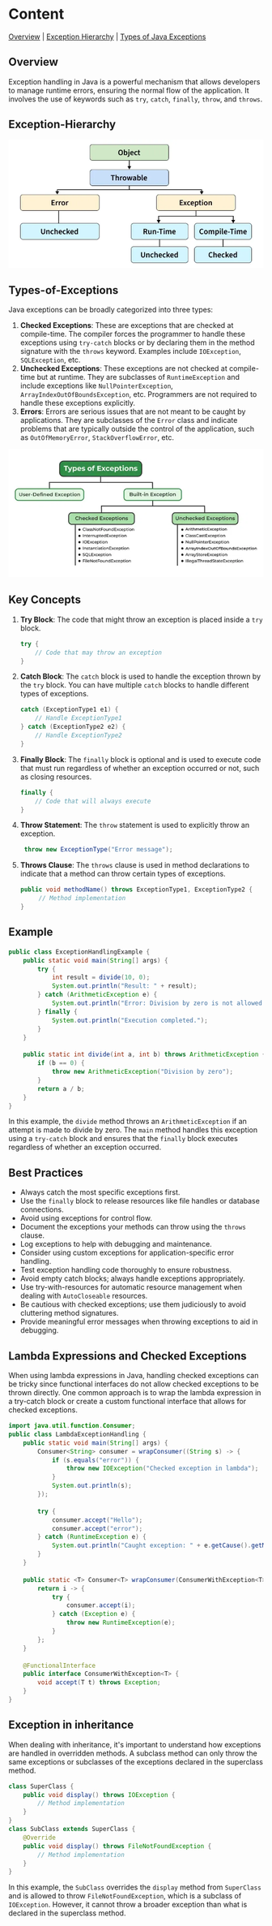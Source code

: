 # Content
[Overview](#Overview) | [Exception Hierarchy](Exception-Hierarchy) | [Types of Java Exceptions](#Types-of-Exceptions)


## Overview
Exception handling in Java is a powerful mechanism that allows developers to manage runtime errors, ensuring the normal flow of the application. It involves the use of keywords such as `try`, `catch`, `finally`, `throw`, and `throws`.  
## Exception-Hierarchy
![img.png](img.png)

## Types-of-Exceptions
Java exceptions can be broadly categorized into three types:
1. **Checked Exceptions**: These are exceptions that are checked at compile-time. The compiler forces the programmer to handle these exceptions using `try-catch` blocks or by declaring them in the method signature with the `throws` keyword. Examples include `IOException`, `SQLException`, etc.
2. **Unchecked Exceptions**: These exceptions are not checked at compile-time but at runtime. They are subclasses of `RuntimeException` and include exceptions like `NullPointerException`, `ArrayIndexOutOfBoundsException`, etc. Programmers are not required to handle these exceptions explicitly.
3. **Errors**: Errors are serious issues that are not meant to be caught by applications. They are subclasses of the `Error` class and indicate problems that are typically outside the control of the application, such as `OutOfMemoryError`, `StackOverflowError`, etc.

![img_1.png](img_1.png)

## Key Concepts
1. **Try Block**: The code that might throw an exception is placed inside a `try` block.  
   ```java
   try {
       // Code that may throw an exception
   }
   ```
2. **Catch Block**: The `catch` block is used to handle the exception thrown by the `try` block. You can have multiple `catch` blocks to handle different types of exceptions.  
   ```java
   catch (ExceptionType1 e1) {
       // Handle ExceptionType1
   } catch (ExceptionType2 e2) {
       // Handle ExceptionType2
   }
   ```
3. **Finally Block**: The `finally` block is optional and is used to execute code that must run regardless of whether an exception occurred or not, such as closing resources.  
   ```java
   finally {
       // Code that will always execute
   }
   ```
4. **Throw Statement**: The `throw` statement is used to explicitly throw an exception.  
   ```java
    throw new ExceptionType("Error message");
    ```
5. **Throws Clause**: The `throws` clause is used in method declarations to indicate that a method can throw certain types of exceptions.
    ```java
    public void methodName() throws ExceptionType1, ExceptionType2 {
         // Method implementation
    }
    ```
## Example
```java
public class ExceptionHandlingExample {
    public static void main(String[] args) {
        try {
            int result = divide(10, 0);
            System.out.println("Result: " + result);
        } catch (ArithmeticException e) {
            System.out.println("Error: Division by zero is not allowed.");
        } finally {
            System.out.println("Execution completed.");
        }
    }

    public static int divide(int a, int b) throws ArithmeticException {
        if (b == 0) {
            throw new ArithmeticException("Division by zero");
        }
        return a / b;
    }
}
```
In this example, the `divide` method throws an `ArithmeticException` if an attempt is made to divide by zero. The `main` method handles this exception using a `try-catch` block and ensures that the `finally` block executes regardless of whether an exception occurred.  
## Best Practices
- Always catch the most specific exceptions first.
- Use the `finally` block to release resources like file handles or database connections.
- Avoid using exceptions for control flow.
- Document the exceptions your methods can throw using the `throws` clause.
- Log exceptions to help with debugging and maintenance.
- Consider using custom exceptions for application-specific error handling.
- Test exception handling code thoroughly to ensure robustness.
- Avoid empty catch blocks; always handle exceptions appropriately.
- Use try-with-resources for automatic resource management when dealing with `AutoCloseable` resources.
- Be cautious with checked exceptions; use them judiciously to avoid cluttering method signatures.
- Provide meaningful error messages when throwing exceptions to aid in debugging.
## Lambda Expressions and Checked Exceptions
When using lambda expressions in Java, handling checked exceptions can be tricky since functional interfaces do not allow checked exceptions to be thrown directly. One common approach is to wrap the lambda expression in a try-catch block or create a custom functional interface that allows for checked exceptions.  
```java
import java.util.function.Consumer;
public class LambdaExceptionHandling {
    public static void main(String[] args) {
        Consumer<String> consumer = wrapConsumer((String s) -> {
            if (s.equals("error")) {
                throw new IOException("Checked exception in lambda");
            }
            System.out.println(s);
        });

        try {
            consumer.accept("Hello");
            consumer.accept("error");
        } catch (RuntimeException e) {
            System.out.println("Caught exception: " + e.getCause().getMessage());
        }
    }

    public static <T> Consumer<T> wrapConsumer(ConsumerWithException<T> consumer) {
        return i -> {
            try {
                consumer.accept(i);
            } catch (Exception e) {
                throw new RuntimeException(e);
            }
        };
    }

    @FunctionalInterface
    public interface ConsumerWithException<T> {
        void accept(T t) throws Exception;
    }
}
```   
## Exception in inheritance
When dealing with inheritance, it's important to understand how exceptions are handled in overridden methods. A subclass method can only throw the same exceptions or subclasses of the exceptions declared in the superclass method.  
```java
class SuperClass {
    public void display() throws IOException {
        // Method implementation
    }
}
class SubClass extends SuperClass {
    @Override
    public void display() throws FileNotFoundException {
        // Method implementation
    }
} 
```
In this example, the `SubClass` overrides the `display` method from `SuperClass` and is allowed to throw `FileNotFoundException`, which is a subclass of `IOException`. However, it cannot throw a broader exception than what is declared in the superclass method.

